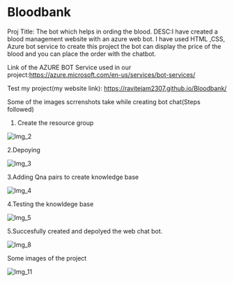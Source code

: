 # Bloodbank
Proj Title: The bot which helps in ording the blood.
DESC:I have created a blood management website with an azure web bot. I have used HTML ,CSS, Azure bot service to create this project the bot can display the price of the blood and you can place the order with the chatbot.

Link of the AZURE BOT Service used in our project:https://azure.microsoft.com/en-us/services/bot-services/

Test my project(my website link): https://ravitejam2307.github.io/Bloodbank/

Some of the images scrrenshots take while creating bot chat(Steps followed)

1. Create the resource group

![Img_2](https://user-images.githubusercontent.com/79572156/164693356-4133a009-a82e-433d-a7da-cfe87063312d.png)

2.Depoying

![Img_3](https://user-images.githubusercontent.com/79572156/164693931-02f554c6-028d-402a-b9b5-98ab54c695ce.png)

3.Adding Qna pairs to create knowledge base

![Img_4](https://user-images.githubusercontent.com/79572156/164695507-ba2d7c45-e8a3-4431-969f-dbb17f1b2af5.png)

4.Testing the knowldege base

![Img_5](https://user-images.githubusercontent.com/79572156/164695813-00dc0816-ac94-4b2a-bc44-d57ffd38ca09.png)

5.Succesfully created and depolyed the web chat bot.

![Img_8](https://user-images.githubusercontent.com/79572156/164696466-4c13e511-6429-49be-938f-594fe3e0dae5.png)


Some images of the project 

![Img_11](https://user-images.githubusercontent.com/79572156/164699366-d248b926-247a-4f5a-ad07-45dcc571215f.png)










